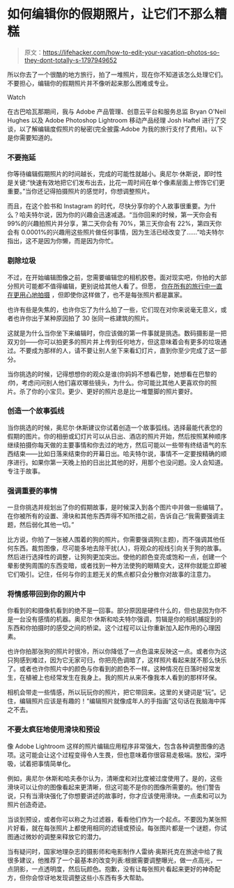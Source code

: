 # 如何编辑你的假期照片，让它们不那么糟糕

> 原文：<https://lifehacker.com/how-to-edit-your-vacation-photos-so-they-dont-totally-s-1797949652>

所以你去了一个很酷的地方旅行，拍了一堆照片，现在你不知道该怎么处理它们。不要担心，编辑你的假期照片并不像听起来那么困难或专业。

Watch

在古巴哈瓦那期间，我与 Adobe 产品管理、创意云平台和服务总监 Bryan O'Neil Hughes 以及 Adobe Photoshop Lightroom 移动产品经理 Josh Haftel 进行了交谈，以了解编辑度假照片的秘密(完全披露:Adobe 为我的旅行支付了费用)。以下是你需要知道的。

### 不要拖延

你等待编辑假期照片的时间越长，完成的可能性就越小。奥尼尔·休斯说，即时性是关键:“快速有效地把它们发布出去，比花一周时间在单个像素层面上修饰它们更重要。”当你还记得拍摄照片的感觉时，你想调整照片。

而且，在这个脸书和 Instagram 的时代，尽快分享你的个人故事很重要。为什么？哈夫特尔说，因为你的兴趣会迅速减退。“当你回来的时候，第一天你会有 99%的兴趣拍照片并分享，第二天你会有 70%，第三天你会有 22%，第四天你会有 0.0001%的兴趣用这些照片做任何事情，因为生活已经改变了……”哈夫特尔指出，这不是因为你懒，而是因为你忙。

### 剔除垃圾

不过，在开始编辑图像之前，您需要编辑您的相机胶卷。面对现实吧，你拍的大部分照片可能都不值得编辑，更别说给其他人看了。但愿， [你在所有的旅行中一直在更用心地拍摄](https://lifehacker.com/how-to-take-better-photos-at-popular-tourist-spots-1797731635) ，但即使你这样做了，也不是每张照片都是赢家。

也许有些是失焦的，也许你忘了为什么拍了一些，它们现在对你来说毫无意义，或者也许你出于某种原因拍了 30 张同一栋建筑的照片。

这就是为什么当你坐下来编辑时，你应该做的第一件事就是挑选。数码摄影是一把双刃剑——你可以拍更多的照片并上传到任何地方，但这意味着会有更多的垃圾通过。不要成为那样的人，请不要让别人坐下来看幻灯片，直到你至少完成了这一部分。

当你挑选的时候，记得想想你的观众是谁(你妈妈不想看巴黎，她想看在巴黎的*你*)，考虑问问别人他们喜欢哪些镜头，为什么。你可能比其他人更喜欢你的照片。杀了你的小宝贝。更少、更好的照片总是比一堆蹩脚的照片要好。

### 创造一个故事弧线

当你挑选的时候，奥尼尔·休斯建议你试着创造一个故事弧线。选择最能代表您的假期的图片。你的相册或幻灯片可以从日出、酒店的照片开始，然后按照某种顺序继续拍摄你每天做的主要事情和你去过的地方，然后可能以一些带有终结语气的东西结束——比如日落来结束你的开幕日出。哈夫特尔说，事情不一定要按精确的顺序进行。如果你第一天晚上拍的日出比其他的好，用那个也没问题。没人会知道。专注于故事。

### **强调重要的事情**

一旦你挑选并规划出了你的假期故事，是时候深入到各个图片中并做一些编辑了。在你被所有的设置、滑块和其他东西弄得不知所措之前，告诉自己:“我需要强调主题，然后弱化其他一切。”

比方说，你拍了一张被人围着的狗的照片。你需要强调狗(主题)，而不强调其他任何东西。裁剪图像，尽可能多地去除干扰(人)，将观众的视线引向关于狗的故事。然后进行选择性的调整，让狗狗更加突出。使他的颜色变亮或饱和一点，创建一个晕影使狗周围的东西变暗，或者找到一种方法使狗的眼睛变大，这样你就能立即被它们吸引。记住，任何与你的主题无关的焦点都只会分散你对故事的注意力。

### 将情感带回到你的照片中

你看到的和摄像机看到的绝不是一回事。部分原因是硬件什么的，但也是因为你不是一台没有感情的机器。奥尼尔·休斯和哈夫特尔强调，剪辑是你的相机捕捉到的东西和你拍摄时的感受之间的桥梁。这个过程可以让你重新加入起作用的心理因素。

也许你拍那张狗的照片时很冷，所以你降低了一点色温来反映这一点。或者你为这只狗感到难过，因为它无家可归，你把亮色调暗了，这样照片看起来就不那么快乐了。或者也许你照片中的颜色与你看到的颜色不一样。这种情况在日落时经常发生，在植被上也经常发生在我身上。我的照片从来不像我本人看到的那样环保。

相机会带走一些情感，所以玩玩你的照片，把它带回来。这里的关键词是“玩”。记住，编辑照片应该是有趣的！“编辑照片就像成年人的手指画”这句话在我脑海中挥之不去。

### 不要太疯狂地使用滑块和预设

像 Adobe Lightroom 这样的照片编辑应用程序非常强大，包含各种调整图像的选项。这可能会让这个过程变得令人生畏，但也意味着你很容易走极端。放松，深呼吸，试着把事情简单化。

例如，奥尼尔·休斯和哈夫泰尔认为，清晰度和对比度被过度使用了。是的，这些滑块可以让你的图像看起来更清晰，但这可能不是你的图像所需要的。他们警告说，只有当滑块强化了你想要讲述的故事时，你才应该使用滑块。一点柔和可以为照片创造奇迹。

当谈到预设，或者你可以称之为过滤器，看看他们作为一个起点。不要因为某张照片好看，就在每张照片上都使用相同的滤镜或预设。每张图片都是一个谜题，你试图通过微妙的调整来释放它的潜力。

当有疑问时，国家地理杂志的摄影师和电影制作人雷纳·奥斯托克在旅途中给了我很多建议，他推荐了一个最基本的改变列表:根据需要调整曝光，做一点高光，一点阴影，一点透明度，然后玩颜色。抱歉，没有让每张照片看起来更好的神奇配方，但你会惊讶地发现调整这些小东西有多大帮助。